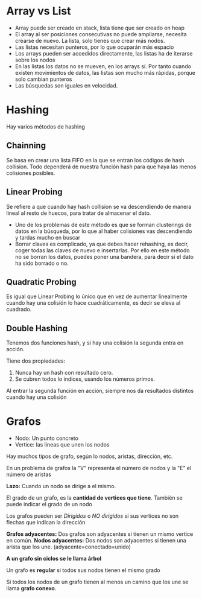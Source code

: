 # Array vs List

* Array puede ser creado en stack, lista tiene que ser creado en heap
* El array al ser posiciones consecutivas no puede ampliarse, necesita crearse de nuevo. La lista, solo tienes que crear más nodos.
* Las listas necesitan punteros, por lo que ocuparán más espacio
* Los arrays pueden ser accedidos directamente, las listas ha de iterarse sobre los nodos
* En las listas los datos no se mueven, en los arrays sí. Por tanto cuando existen movimientos de datos, las listas son mucho más rápidas, porque solo cambian punteros
* Las búsquedas son iguales en velocidad.

# Hashing

Hay varios métodos de hashing

## Chainning
Se basa en crear una lista FIFO en la que se entran los códigos de hash collision. Todo dependerá de nuestra función hash para que haya las menos colisiones posibles.

## Linear Probing
Se refiere a que cuando hay hash collision se va descendiendo de manera lineal al resto de huecos, para tratar de almacenar el dato.

* Uno de los problemas de este método es que se forman clusterings de datos en la búsqueda, por lo que al haber colisiones vas descendiendo y tardas mucho en buscar
* Borrar claves es complicado, ya que debes hacer rehashing, es decir, coger todas las claves de nuevo e insertarlas. Por ello en este método no se borran los datos, puedes poner una bandera, para decir si el dato ha sido borrado o no.

## Quadratic Probing
Es igual que Linear Probing lo único que en vez de aumentar linealmente cuando hay una colisión lo hace cuadráticamente, es decir se eleva al cuadrado.

## Double Hashing
Tenemos dos funciones hash, y si hay una colisión la segunda entra en acción.

Tiene dos propiedades:
1. Nunca hay un hash con resultado cero.
2. Se cubren todos lo indices, usando los números primos.

Al entrar la segunda función en acción, siempre nos da resultados distintos cuando hay una colisión


# Grafos

* Nodo: Un punto concreto
* Vertice: las lineas que unen los nodos

Hay muchos tipos de grafo, según lo nodos, aristas, dirección, etc.

En un problema de grafos la "V" representa el número de nodos y la "E" el número de aristas

**Lazo:** Cuando un nodo se dirige a el mismo.

El grado de un grafo, es la **cantidad de vertices que tiene**. También se puede indicar el grado de un nodo


Los grafos pueden ser *Dirigidos* o *NO dirigidos* si sus vertices no son flechas que indican la dirección


**Grafos adyacentes:** Dos grafos son adyacentes si tienen un mismo vertice en común. 
**Nodos adyacentes:** Dos nodos son adyacentes si tienen una arista que los une. (adyacente=conectado=unido)

**A un grafo sin ciclos se le llama árbol**

Un grafo es **regular** si todos sus nodos tienen el mismo grado

Si todos los nodos de un grafo tienen al menos un camino que los une se llama **grafo conexo**.

